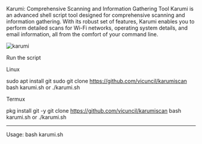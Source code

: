 Karumi: Comprehensive Scanning and Information Gathering Tool
Karumi is an advanced shell script tool designed for comprehensive scanning and information gathering. With its robust set of features, Karumi enables you to perform detailed scans for Wi-Fi networks, operating system details, and email information, all from the comfort of your command line.

![karumi](https://github.com/user-attachments/assets/8bac031e-9ef7-4833-b15d-4c1b24394ceb)

Run the script

Linux

sudo apt install git 
sudo git clone https://github.com/vicuncil/karumiscan
bash karumi.sh 
or 
./karumi.sh

Termux

pkg install git -y
git clone https://github.com/vicuncil/karumiscan
bash karumi.sh
or
./karumi.sh

-------------------------------------------------
Usage:
bash karumi.sh <ip addres>


